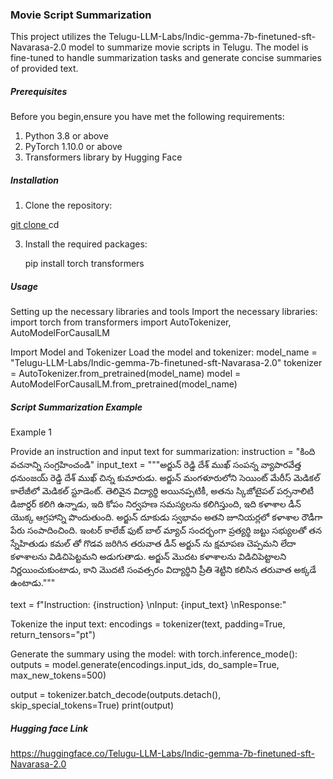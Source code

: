 ### Movie Script Summarization
This project utilizes the Telugu-LLM-Labs/Indic-gemma-7b-finetuned-sft-Navarasa-2.0 model to summarize movie scripts in Telugu. The model is fine-tuned to handle summarization tasks and generate concise summaries of provided text.

##### Prerequisites
Before you begin,ensure you have met the following requirements:
1. Python 3.8 or above
2. PyTorch 1.10.0 or above
3. Transformers library by Hugging Face 

##### Installation
1. Clone the repository:

[git clone <repository-url>](https://github.com/Hanyaa-Technologies/NLP---Movies-script-summarization.git)
cd <repository-directory>

3. Install the required packages:

   pip install torch transformers

##### Usage
Setting up the necessary libraries and tools
Import the necessary libraries: 
import torch
from transformers import AutoTokenizer, AutoModelForCausalLM 

Import Model and Tokenizer
Load the model and tokenizer: 
model_name = "Telugu-LLM-Labs/Indic-gemma-7b-finetuned-sft-Navarasa-2.0"
tokenizer = AutoTokenizer.from_pretrained(model_name)
model = AutoModelForCausalLM.from_pretrained(model_name) 

##### Script Summarization Example 

Example 1

Provide an instruction and input text for summarization: 
instruction = "కింది వచనాన్ని సంగ్రహించండి"
input_text = """అర్జున్ రెడ్డి దేశ్ ముఖ్ సంపన్న వ్యాపారవేత్త ధనుంజయ్ రెడ్డి దేశ్ ముఖ్ చిన్న కుమారుడు. అర్జున్ మంగళూరులోని సెయింట్ మేరీస్ మెడికల్ కాలేజీలో మెడికల్ స్టూడెంట్. తెలివైన విద్యార్థి అయినప్పటికీ, అతను స్కిజోటైపల్ పర్సనాలిటీ డిజార్డర్ కలిగి ఉన్నాడు, ఇది కోపం నిర్వహణ సమస్యలను కలిగిస్తుంది, ఇది కళాశాల డీన్ యొక్క ఆగ్రహాన్ని పొందుతుంది. అర్జున్ దూకుడు స్వభావం అతని జూనియర్లలో కళాశాల రౌడీగా పేరు సంపాదించింది. ఇంటర్ కాలేజ్ ఫుట్ బాల్ మ్యాచ్ సందర్భంగా ప్రత్యర్థి జట్టు సభ్యులతో తన స్నేహితుడు కమల్ తో గొడవ జరిగిన తరువాత డీన్ అర్జున్ ను క్షమాపణ చెప్పమని లేదా కళాశాలను విడిచిపెట్టమని అడుగుతాడు. అర్జున్ మొదట కళాశాలను విడిచిపెట్టాలని నిర్ణయించుకుంటాడు, కాని మొదటి సంవత్సరం విద్యార్థిని ప్రీతి శెట్టిని కలిసిన తరువాత అక్కడే ఉంటాడు."""

text = f"Instruction: {instruction} \nInput: {input_text} \nResponse:" 

Tokenize the input text: 
encodings = tokenizer(text, padding=True, return_tensors="pt") 

Generate the summary using the model: 
with torch.inference_mode():
    outputs = model.generate(encodings.input_ids, do_sample=True, max_new_tokens=500)

output = tokenizer.batch_decode(outputs.detach(), skip_special_tokens=True)
print(output)

##### Hugging face Link 
https://huggingface.co/Telugu-LLM-Labs/Indic-gemma-7b-finetuned-sft-Navarasa-2.0






